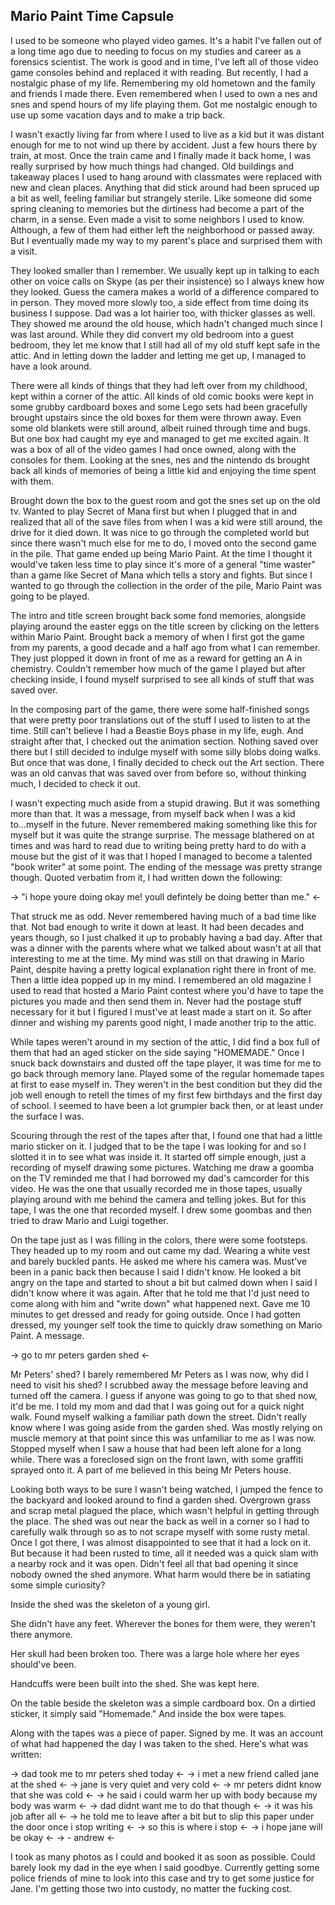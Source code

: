## Mario Paint Time Capsule

I used to be someone who played video games. It's a habit I've fallen out of a long time ago due to needing to focus on my studies and career as a forensics scientist. The work is good and in time, I've left all of those video game consoles behind and replaced it with reading. But recently, I had a nostalgic phase of my life. Remembering my old hometown and the family and friends I made there. Even remembered when I used to own a nes and snes and spend hours of my life playing them. Got me nostalgic enough to use up some vacation days and to make a trip back. 

I wasn't exactly living far from where I used to live as a kid but it was distant enough for me to not wind up there by accident. Just a few hours there by train, at most. Once the train came and I finally made it back home, I was really surprised by how much things had changed. Old buildings and takeaway places I used to hang around with classmates were replaced with new and clean places. Anything that did stick around had been spruced up a bit as well, feeling familiar but strangely sterile. Like someone did some spring cleaning to memories but the dirtiness had become a part of the charm, in a sense. Even made a visit to some neighbors I used to know. Although, a few of them had either left the neighborhood or passed away. But I eventually made my way to my parent's place and surprised them with a visit.

They looked smaller than I remember. We usually kept up in talking to each other on voice calls on Skype (as per their insistence) so I always knew how they looked. Guess the camera makes a world of a difference compared to in person. They moved more slowly too, a side effect from time doing its business I suppose. Dad was a lot hairier too, with thicker glasses as well. They showed me around the old house, which hadn't changed much since I was last around. While they did convert my old bedroom into a guest bedroom, they let me know that I still had all of my old stuff kept safe in the attic. And in letting down the ladder and letting me get up, I managed to have a look around.

There were all kinds of things that they had left over from my childhood, kept within a corner of the attic. All kinds of old comic books were kept in some grubby cardboard boxes and some Lego sets had been gracefully brought upstairs since the old boxes for them were thrown away. Even some old blankets were still around, albeit ruined through time and bugs. But one box had caught my eye and managed to get me excited again. It was a box of all of the video games I had once owned, along with the consoles for them. Looking at the snes, nes and the nintendo ds brought back all kinds of memories of being a little kid and enjoying the time spent with them.

Brought down the box to the guest room and got the snes set up on the old tv. Wanted to play Secret of Mana first but when I plugged that in and realized that all of the save files from when I was a kid were still around, the drive for it died down. It was nice to go through the completed world but since there wasn't much else for me to do, I moved onto the second game in the pile. That game ended up being Mario Paint. At the time I thought it would've taken less time to play since it's more of a general "time waster" than a game like Secret of Mana which tells a story and fights. But since I wanted to go through the collection in the order of the pile, Mario Paint was going to be played.

The intro and title screen brought back some fond memories, alongside playing around the easter eggs on the title screen by clicking on the letters within Mario Paint. Brought back a memory of when I first got the game from my parents, a good decade and a half ago from what I can remember. They just plopped it down in front of me as a reward for getting an A in chemistry. Couldn't remember how much of the game I played but after checking inside, I found myself surprised to see all kinds of stuff that was saved over.

In the composing part of the game, there were some half-finished songs that were pretty poor translations out of the stuff I used to listen to at the time.  Still can't believe I had a Beastie Boys phase in my life, eugh. And straight after that, I checked out the animation section. Nothing saved over there but I still decided to indulge myself with some silly blobs doing walks. But once that was done, I finally decided to check out the Art section. There was an old canvas that was saved over from before so, without thinking much, I decided to check it out.

I wasn't expecting much aside from a stupid drawing. But it was something more than that. It was a message, from myself back when I was a kid to...myself in the future. Never remembered making something like this for myself but it was quite the strange surprise. The message blathered on at times and was hard to read due to writing being pretty hard to do with a mouse but the gist of it was that I hoped I managed to become a talented "book writer" at some point. The ending of the message was pretty strange though. Quoted verbatim from it, I had written down the following:

-> "i hope youre doing okay me! youll defintely be doing better than me." <-

That struck me as odd. Never remembered having much of a bad time like that. Not bad enough to write it down at least. It had been decades and years though, so I just chalked it up to probably having a bad day. After that was a dinner with the parents where what we talked about wasn't at all that interesting to me at the time. My mind was still on that drawing in Mario Paint, despite having a pretty logical explanation right there in front of me. Then a little idea popped up in my mind. I remembered an old magazine I used to read that hosted a Mario Paint contest where you'd have to tape the pictures you made and then send them in. Never had the postage stuff necessary for it but I figured I must've at least made a start on it. So after dinner and wishing my parents good night, I made another trip to the attic.

While tapes weren't around in my section of the attic, I did find a box full of them that had an aged sticker on the side saying "HOMEMADE." Once I snuck back downstairs and dusted off the tape player, it was time for me to go back through memory lane. Played some of the regular homemade tapes at first to ease myself in. They weren't in the best condition but they did the job well enough to retell the times of my first few birthdays and the first day of school. I seemed to have been a lot grumpier back then, or at least under the surface I was. 

Scouring through the rest of the tapes after that, I found one that had a little mario sticker on it. I judged that to be the tape I was looking for and so I slotted it in to see what was inside it. It started off simple enough, just a recording of myself drawing some pictures. Watching me draw a goomba on the TV reminded me that I had borrowed my dad's camcorder for this video. He was the one that usually recorded me in those tapes, usually playing around with me behind the camera and telling jokes. But for this tape, I was the one that recorded myself. I drew some goombas and then tried to draw Mario and Luigi together.

On the tape just as I was filling in the colors, there were some footsteps. They headed up to my room and out came my dad. Wearing a white vest and barely buckled pants. He asked me where his camera was. Must've been in a panic back then because I said I didn't know. He looked a bit angry on the tape and started to shout a bit but calmed down when I said I didn't know where it was again. After that he told me that I'd just need to come along with him and "write down" what happened next. Gave me 10 minutes to get dressed and ready for going outside. Once I had gotten dressed, my younger self took the time to quickly draw something on Mario Paint. A message.

-> go to mr peters garden shed <-

Mr Peters' shed? I barely remembered Mr Peters as I was now, why did I need to visit his shed? I scrubbed away the message before leaving and turned off the camera. I guess if anyone was going to go to that shed now, it'd be me. I told my mom and dad that I was going out for a quick night walk. Found myself walking a familiar path down the street. Didn't really know where I was going aside from the garden shed. Was mostly relying on muscle memory at that point since this was unfamiliar to me as I was now. Stopped myself when I saw a house that had been left alone for a long while. There was a foreclosed sign on the front lawn, with some graffiti sprayed onto it. A part of me believed in this being Mr Peters house. 

Looking both ways to be sure I wasn't being watched, I jumped the fence to the backyard and looked around to find a garden shed. Overgrown grass and scrap metal plagued the place, which wasn't helpful in getting through the place. The shed was out near the back as well in a corner so I had to carefully walk through so as to not scrape myself with some rusty metal. Once I got there, I was almost disappointed to see that it had a lock on it. But because it had been rusted to time, all it needed was a quick slam with a nearby rock and it was open. Didn't feel all that bad opening it since nobody owned the shed anymore. What harm would there be in satiating some simple curiosity?

Inside the shed was the skeleton of a young girl.

She didn't have any feet. Wherever the bones for them were, they weren't there anymore. 

Her skull had been broken too. There was a large hole where her eyes should've been.

Handcuffs were been built into the shed. She was kept here.

On the table beside the skeleton was a simple cardboard box. On a dirtied sticker, it simply said "Homemade." And inside the box were tapes.

Along with the tapes was a piece of paper. Signed by me. It was an account of what had happened the day I was taken to the shed. Here's what was written:

-> dad took me to mr peters shed today <-
-> i met a new friend called jane at the shed <-
-> jane is very quiet and very cold <-
-> mr peters didnt know that she was cold <-
-> he said i could warm her up with body because my body was warm <-
-> dad didnt want me to do that though <-
-> it was his job after all <-
-> he told me to leave after a bit but to slip this paper under the door once i stop writing <-
-> so this is where i stop <-
-> i hope jane will be okay <-
-> - andrew <-

I took as many photos as I could and booked it as soon as possible. Could barely look my dad in the eye when I said goodbye. Currently getting some police friends of mine to look into this case and try to get some justice for Jane. I'm getting those two into custody, no matter the fucking cost.
